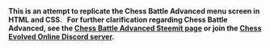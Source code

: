 &nbsp;

**This is an attempt to replicate the Chess Battle Advanced menu screen in HTML and CSS. &nbsp;
For further clarification regarding Chess Battle Advanced, see the [Chess Battle Advanced Steemit page](https://steemit.com/hive-135459/@vro29-34k/welcome-to-chess-battle-advanced) or join the [Chess Evolved Online Discord server](https://discord.gg/yFgQNeW).**
&nbsp;

&nbsp;
